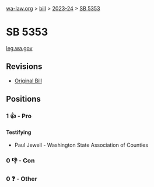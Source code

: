[wa-law.org](/) > [bill](/bill/) > [2023-24](/bill/2023-24/) > [SB 5353](/bill/2023-24/sb/5353/)

# SB 5353
[leg.wa.gov](https://app.leg.wa.gov/billsummary?BillNumber=5353&Year=2023&Initiative=false)

## Revisions
* [Original Bill](1/)

## Positions
### 1 👍 - Pro
#### Testifying
* Paul Jewell - Washington State Association of Counties

### 0 👎 - Con

### 0 ❓ - Other
